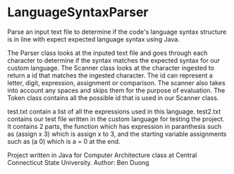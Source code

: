# LanguageSyntaxParser
Parse an input text file to determine if the code's language syntax structure is in line with expect expected language syntax using Java.

The Parser class looks at the inputed text file and goes through each character to determine if the syntax matches the expected syntax for our custom language.
The Scanner class looks at the character ingested to return a id that matches the ingested character. The id can represent a letter, digit, expression, assignment or comparison. The scanner also takes into account any spaces and skips them for the purpose of evaluation.
The Token class contains all the possible id that is used in our Scanner class.

test.txt contain a list of all the expressions used in this language.
test2.txt contains our test file written in the custom language for testing the project. It contains 2 parts, the function which has expression in paranthesis such as (assign x 3) which is assign x to 3, and the starting variable assignments such as (a 0) which is a = 0 at the end.

Project written in Java for Computer Architecture class at Central Connecticut State University.
Author: Ben Duong
